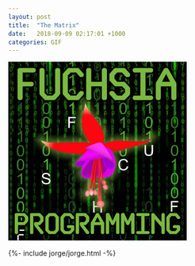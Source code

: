 ```yaml
---
layout: post
title:  "The Matrix"
date:   2018-09-09 02:17:01 +1000
categories: GIF
---
```


![The Matrix](/assets/images/gifs/matrix.gif "The Matrix")

{%- include jorge/jorge.html -%}